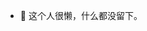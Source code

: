 - 💞️ 这个人很懒，什么都没留下。

<!---
WeiZixu-HIT/WeiZixu-HIT is a ✨ special ✨ repository because its `README.md` (this file) appears on your GitHub profile.
You can click the Preview link to take a look at your changes.
--->
